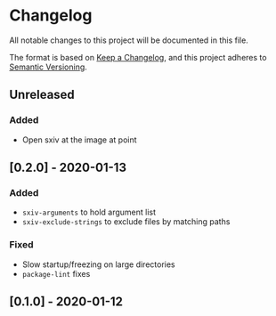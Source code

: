 # Changelog
All notable changes to this project will be documented in this file.

The format is based on [Keep a Changelog](https://keepachangelog.com/en/1.0.0/),
and this project adheres to [Semantic Versioning](https://semver.org/spec/v2.0.0.html).

## Unreleased
### Added
* Open sxiv at the image at point

## [0.2.0] - 2020-01-13
### Added
* `sxiv-arguments` to hold argument list
* `sxiv-exclude-strings` to exclude files by matching paths
### Fixed
* Slow startup/freezing on large directories
* `package-lint` fixes

## [0.1.0] - 2020-01-12
